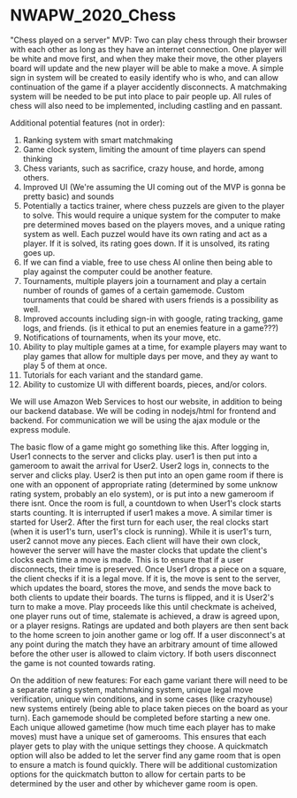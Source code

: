 # NWAPW_2020_Chess
"Chess played on a server"
MVP:
Two can play chess through their browser with each other as long as they have an internet connection.
One player will be white and move first, and when they make their move, the other players board will update and the new player will be able to make a move. A simple sign in system will be created to easily identify who is who, and can allow continuation of the game if a player accidently disconnects. A matchmaking system will be needed to be put into place to pair people up. All rules of chess will also need to be implemented, including castling and en passant.

Additional potential features (not in order):
1. Ranking system with smart matchmaking
2. Game clock system, limiting the amount of time players can spend thinking
3. Chess variants, such as sacrifice, crazy house, and horde, among others.
4. Improved UI (We're assuming the UI coming out of the MVP is gonna be pretty basic) and sounds
5. Potentially a tactics trainer, where chess puzzels are given to the player to solve. This would require a unique system for the computer to make pre determined moves based on the players moves, and a unique rating system as well. Each puzzel would have its own rating and act as a player. If it is solved, its rating goes down. If it is unsolved, its rating goes up.
6. If we can find a viable, free to use chess AI online then being able to play against the computer could be another feature.
7. Tournaments, multiple players join a tournament and play a certain number of rounds of games of a certain gamemode. Custom tournaments that could be shared with users friends is a possibility as well.
8. Improved accounts including sign-in with google, rating tracking, game logs, and friends. (is it ethical to put an enemies feature in a game???)
9. Notifications of tournaments, when its your move, etc.
10. Ability to play multiple games at a time, for example players may want to play games that allow for multiple days per move, and they ay want to play 5 of them at once.
11. Tutorials for each variant and the standard game.
12. Ability to customize UI with different boards, pieces, and/or colors.

We will use Amazon Web Services to host our website, in addition to being our backend database. We will be coding in nodejs/html for frontend and backend. For communication we will be using the ajax module or the express module.

The basic flow of a game might go something like this. After logging in, User1 connects to the server and clicks play. user1 is then put into a gameroom to await the arrival for User2. User2 logs in, connects to the server and clicks play. User2 is then put into an open game room if there is one with an opponent of appropriate rating (determined by some unknow rating system, probably an elo system), or is put into a new gameroom if there isnt. Once the room is full, a countdown to when User1's clock starts starts counting. It is interrupted if user1 makes a move. A similar timer is started for User2. After the first turn for each user, the real clocks start (when it is user1's turn, user1's clock is running). While it is user1's turn, user2 cannot move any pieces. Each client will have their own clock, however the server will have the master clocks that update the client's clocks each time a move is made. This is to ensure that if a user disconnects, their time is preserved. Once User1 drops a piece on a square, the client checks if it is a legal move. If it is, the move is sent to the server, which updates the board, stores the move, and sends the move back to both clients to update their boards. The turns is flipped, and it is User2's turn to make a move. Play proceeds like this until checkmate is acheived, one player runs out of time, stalemate is achieved, a draw is agreed upon, or a player resigns. Ratings are updated and both players are then sent back to the home screen to join another game or log off. If a user disconnect's at any point during the match they have an arbitrary amount of time allowed before the other user is allowed to claim victory. If both users disconnect the game is not counted towards rating.


On the addition of new features:
For each game variant there will need to be a separate rating system, matchmaking system, unique legal move verification, unique win conditions, and in some cases (like crazyhouse) new systems entirely (being able to place taken pieces on the board as your turn). Each gamemode should be completed before starting a new one.
Each unique allowed gametime (how much time each player has to make moves) must have a unique set of gamerooms. This ensures that each player gets to play with the unique settings they choose. A quickmatch option will also be added to let the server find any game room that is open to ensure a match is found quickly. There will be additional customization options for the quickmatch button to allow for certain parts to be determined by the user and other by whichever game room is open.